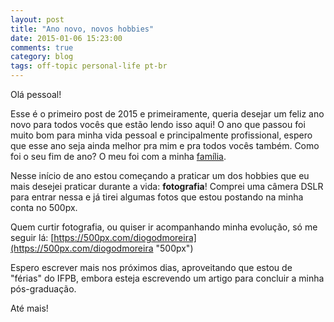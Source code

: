 ```yaml
---
layout: post
title: "Ano novo, novos hobbies"
date: 2015-01-06 15:23:00
comments: true
category: blog
tags: off-topic personal-life pt-br
---
```

Olá pessoal!

Esse é o primeiro post de 2015 e primeiramente, queria desejar um feliz ano novo para todos vocês que estão lendo isso aqui! O ano que passou foi muito bom para minha vida pessoal e principalmente profissional, espero que esse ano seja ainda melhor pra mim e pra todos vocês também. Como foi o seu fim de ano? O meu foi com a minha [família](http://instagram.com/p/xSrBRcg4FH/?modal=true "É uma foto!").

Nesse início de ano estou começando a praticar um dos hobbies que eu mais desejei praticar durante a vida: **fotografia**! Comprei uma câmera DSLR para entrar nessa e já tirei algumas fotos que estou postando na minha conta no 500px.

Quem curtir fotografia, ou quiser ir acompanhando minha evolução, só me seguir lá: [https://500px.com/diogodmoreira](https://500px.com/diogodmoreira "500px")

Espero escrever mais nos próximos dias, aproveitando que estou de "férias" do IFPB, embora esteja escrevendo um artigo para concluir a minha pós-graduação.

Até mais!
